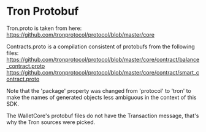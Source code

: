 # Tron Protobuf

Tron.proto is taken from here:
https://github.com/tronprotocol/protocol/blob/master/core

Contracts.proto is a compilation consistent of protobufs from the following files:
https://github.com/tronprotocol/protocol/blob/master/core/contract/balance_contract.proto
https://github.com/tronprotocol/protocol/blob/master/core/contract/smart_contract.proto

Note that the 'package' property was changed from 'protocol' to 'tron' to make the names of generated objects less ambiguous in the context of this SDK.

The WalletCore's protobuf files do not have the Transaction message, that's why the Tron sources were picked.
